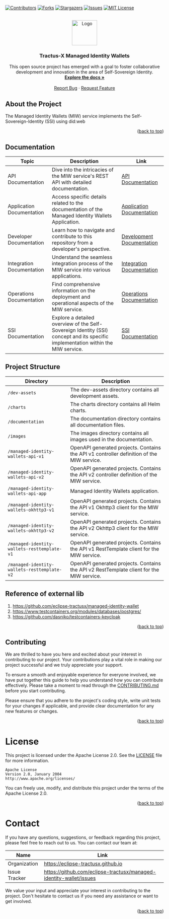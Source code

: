 <a name="readme-top"></a>

<!-- Shields -->
[![Contributors][contributors-shield]][contributors-url]
[![Forks][forks-shield]][forks-url]
[![Stargazers][stars-shield]][stars-url]
[![Issues][issues-shield]][issues-url]
[![MIT License][license-shield]][license-url]



<!-- Caption -->

<br />
<div align="center">
  <a href="https://eclipse-tractusx.github.io/img/logo_tractus-x.svg">
    <img src="https://eclipse-tractusx.github.io/img/logo_tractus-x.svg" alt="Logo" width="80" height="80">
  </a>

<h3 align="center">Tractus-X Managed Identity Wallets</h3>

  <p align="center">
    This open source project has emerged with a goal to foster collaborative development and innovation in the area of Self-Sovereign Identity.
    <br />
        <a href="https://github.com/eclipse-tractusx/managed-identity-wallet/tree/main/cx-ssi-lib/docs"><strong>Explore the docs »</strong></a>
        <br />
    <br />
    <a href="https://github.com/eclipse-tractusx/managed-identity-wallet/issues">Report Bug</a>
    ·
    <a href="https://github.com/eclipse-tractusx/managed-identity-wallet/issues">Request Feature</a>
  </p>
</div>

## About the Project

The Managed Identity Wallets (MIW) service implements the Self-Sovereign-Identity (SSI) using did:web

<p align="right">(<a href="#readme-top">back to top</a>)</p>

## Documentation

| Topic                     | Description                                                                                                                      | Link                                                       |
|---------------------------|----------------------------------------------------------------------------------------------------------------------------------|------------------------------------------------------------|
| API Documentation         | Dive into the intricacies of the MIW service's REST API with detailed documentation.                                             | [API Documentation](/documentation/api)                    |
| Application Documentation | Access specific details related to the documentation of the Managed Identity Wallets Application.                                | [Application Documentation](/managed-identity-wallets-app) |
| Developer Documentation   | Learn how to navigate and contribute to this repository from a developer's perspective.                                          | [Development Documentation](/documentation/development)    |
| Integration Documentation | Understand the seamless integration process of the MIW service into various applications.                                        | [Integration Documentation](/documentation/integration)    |
| Operations Documentation  | Find comprehensive information on the deployment and operational aspects of the MIW service.                                     | [Operations Documentation](/documentation/operations)      |
| SSI Documentation         | Explore a detailed overview of the Self-Sovereign Identity (SSI) concept and its specific implementation within the MIW service. | [SSI Documentation](/documentation/ssi)                    |

## Project Structure

| Directory                                   | Description                                                                               | 
|---------------------------------------------|-------------------------------------------------------------------------------------------|
| `/dev-assets`                               | The dev-assets directory contains all development assets.                                 |
| `/charts`                                   | The charts directory contains all Helm charts.                                            |
| `/documentation`                            | The documentation directory contains all documentation files.                             |
| `/images`                                   | The images directory contains all images used in the documentation.                       |
| `/managed-identity-wallets-api-v1`          | OpenAPI generated projects. Contains the API v1 controller definition of the MIW service. |
| `/managed-identity-wallets-api-v2`          | OpenAPI generated projects. Contains the API v2 controller definition of the MIW service. |
| `/managed-identity-wallets-api-app`         | Managed Identity Wallets application.                                                     |
| `/managed-identity-wallets-okhttp3-v1`      | OpenAPI generated projects. Contains the API v1 Okhttp3 client for the MIW service.       |
| `/managed-identity-wallets-okhttp3-v2`      | OpenAPI generated projects. Contains the API v2 Okhttp3 client for the MIW service.       |
| `/managed-identity-wallets-resttemplate-v1` | OpenAPI generated projects. Contains the API v1 RestTemplate client for the MIW service.  |
| `/managed-identity-wallets-resttemplate-v2` | OpenAPI generated projects. Contains the API v2 RestTemplate client for the MIW service.  |

## Reference of external lib

1. https://github.com/eclipse-tractusx/managed-identity-wallet
2. https://www.testcontainers.org/modules/databases/postgres/
3. https://github.com/dasniko/testcontainers-keycloak

<p align="right">(<a href="#readme-top">back to top</a>)</p>


<!-- CONTRIBUTING -->

## Contributing

We are thrilled to have you here and excited about your interest in contributing to our project.
Your contributions play a vital role in making our project successful and we truly appreciate your
support.

To ensure a smooth and enjoyable experience for everyone involved, we have put together this guide
to help you understand how you can contribute effectively. Please take a moment to read through
the [CONTRIBUTING.md](CONTRIBUTING.md) before you start contributing.

Please ensure that you adhere to the project's coding style, write unit tests for your changes if
applicable, and provide clear documentation for any new features or changes.

<p align="right">(<a href="#readme-top">back to top</a>)</p>

<!-- LICENSE -->

# License

This project is licensed under the Apache License 2.0. See the [LICENSE](LICENSE) file for more
information.

```
Apache License
Version 2.0, January 2004
http://www.apache.org/licenses/
```

You can freely use, modify, and distribute this project under the terms of the Apache License 2.0.
<p align="right">(<a href="#readme-top">back to top</a>)</p>


<!-- CONTACT -->

# Contact

If you have any questions, suggestions, or feedback regarding this project, please feel free to
reach out to us. You can contact our team at:

| Name          | Link                                                               |
|---------------|--------------------------------------------------------------------|
| Organization  | https://eclipse-tractusx.github.io                                 |
| Issue Tracker | https://github.com/eclipse-tractusx/managed-identity-wallet/issues |

We value your input and appreciate your interest in contributing to the project. Don't hesitate to
contact us if you need any assistance or want to get involved.

<p align="right">(<a href="#readme-top">back to top</a>)</p>


[contributors-shield]: https://img.shields.io/github/contributors/eclipse-tractusx/managed-identity-wallet.svg?style=for-the-badge

[contributors-url]: https://github.com/eclipse-tractusx/managed-identity-wallet/graphs/contributors

[forks-shield]: https://img.shields.io/github/forks/eclipse-tractusx/managed-identity-wallet.svg?style=for-the-badge

[forks-url]: https://github.com/eclipse-tractusx/managed-identity-wallet/network/members

[stars-shield]: https://img.shields.io/github/stars/eclipse-tractusx/managed-identity-wallet.svg?style=for-the-badge

[stars-url]: https://github.com/eclipse-tractusx/managed-identity-wallet/stargazers

[issues-shield]: https://img.shields.io/github/issues/eclipse-tractusx/managed-identity-wallet.svg?style=for-the-badge

[issues-url]: https://github.com/eclipse-tractusx/managed-identity-wallet/issues

[license-shield]: https://img.shields.io/github/license/eclipse-tractusx/managed-identity-wallet.svg?style=for-the-badge

[license-url]: https://github.com/eclipse-tractusx/managed-identity-wallet/blob/master/LICENSE.txt
